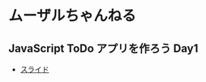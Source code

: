 # ムーザルちゃんねる

## JavaScript ToDo アプリを作ろう Day1

- [スライド](https://docs.google.com/presentation/d/e/2PACX-1vTi4yD_fb7s9M5dS0QR9u0Wh4TwvtVhIlCBoCPUUwTqtQ6J7N03OgylRhdv08f0WLiA-rC3VADz2-yW/pub?start=false&loop=false&delayms=3000&slide=id.g7c5738e48c_2_144)
